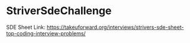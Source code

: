 # StriverSdeChallenge
SDE Sheet Link: https://takeuforward.org/interviews/strivers-sde-sheet-top-coding-interview-problems/
